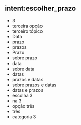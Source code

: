 ## intent:escolher_prazo
- 3
- terceira opção
- terceiro tópico
- Data
- prazo
- prazos
- Prazo
- sobre prazo
- data
- sobre data
- datas
- prazos e datas
- sobre prazos e datas
- datas e prazos
- escolha 3
- na 3
- opção três
- três
- categoria 3

